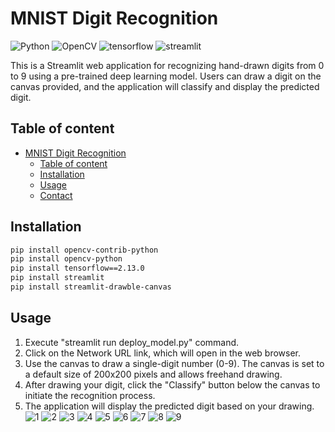 # MNIST Digit Recognition

![Python](https://img.shields.io/badge/Python-14354C.svg?logo=python&logoColor=white) ![OpenCV](https://img.shields.io/badge/Opencv-5C3EE8.svg?logo=Opencv&logoColor=white) ![tensorflow](https://img.shields.io/badge/TensorFlow-FF6F00.svg?logo=tensorflow&logoColor=white) ![streamlit](https://img.shields.io/badge/Streamlit-FF4B4B.svg?logo=streamlit&logoColor=white)

This is a Streamlit web application for recognizing hand-drawn digits from 0 to 9 using a pre-trained deep learning model. Users can draw a digit on the canvas provided, and the application will classify and display the predicted digit.

## Table of content

- [MNIST Digit Recognition](#mnist-digit-recognition)
  - [Table of content](#table-of-content)
  - [Installation](#installation)
  - [Usage](#usage)
  - [Contact](#contact)

## Installation

```bash
pip install opencv-contrib-python
pip install opencv-python
pip install tensorflow==2.13.0
pip install streamlit
pip install streamlit-drawble-canvas
```

## Usage

1. Execute "streamlit run deploy_model.py" command.
1. Click on the Network URL link, which will open in the web browser.
1. Use the canvas to draw a single-digit number (0-9). The canvas is set to a default size of 200x200 pixels and allows freehand drawing.
1. After drawing your digit, click the "Classify" button below the canvas to initiate the recognition process.
1. The application will display the predicted digit based on your drawing.
   ![1](./result/1.png)
   ![2](./result/2.png)
   ![3](./result/3.png)
   ![4](./result/4.png)
   ![5](./result/5.png)
   ![6](./result/6.png)
   ![7](./result/7.png)
   ![8](./result/8.png)
   ![9](./result/9.png)


